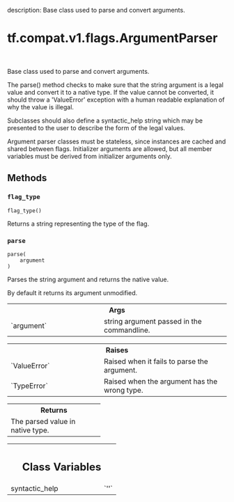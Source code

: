 description: Base class used to parse and convert arguments.

<div itemscope itemtype="http://developers.google.com/ReferenceObject">
<meta itemprop="name" content="tf.compat.v1.flags.ArgumentParser" />
<meta itemprop="path" content="Stable" />
<meta itemprop="property" content="flag_type"/>
<meta itemprop="property" content="parse"/>
<meta itemprop="property" content="syntactic_help"/>
</div>

# tf.compat.v1.flags.ArgumentParser

<!-- Insert buttons and diff -->

<table class="tfo-notebook-buttons tfo-api nocontent" align="left">

</table>



Base class used to parse and convert arguments.

<!-- Placeholder for "Used in" -->

The parse() method checks to make sure that the string argument is a
legal value and convert it to a native type.  If the value cannot be
converted, it should throw a 'ValueError' exception with a human
readable explanation of why the value is illegal.

Subclasses should also define a syntactic_help string which may be
presented to the user to describe the form of the legal values.

Argument parser classes must be stateless, since instances are cached
and shared between flags. Initializer arguments are allowed, but all
member variables must be derived from initializer arguments only.

## Methods

<h3 id="flag_type"><code>flag_type</code></h3>

<pre class="devsite-click-to-copy prettyprint lang-py tfo-signature-link">
<code>flag_type()
</code></pre>

Returns a string representing the type of the flag.


<h3 id="parse"><code>parse</code></h3>

<pre class="devsite-click-to-copy prettyprint lang-py tfo-signature-link">
<code>parse(
    argument
)
</code></pre>

Parses the string argument and returns the native value.

By default it returns its argument unmodified.

<!-- Tabular view -->
 <table class="responsive fixed orange">
<colgroup><col width="214px"><col></colgroup>
<tr><th colspan="2">Args</th></tr>

<tr>
<td>
`argument`
</td>
<td>
string argument passed in the commandline.
</td>
</tr>
</table>



<!-- Tabular view -->
 <table class="responsive fixed orange">
<colgroup><col width="214px"><col></colgroup>
<tr><th colspan="2">Raises</th></tr>

<tr>
<td>
`ValueError`
</td>
<td>
Raised when it fails to parse the argument.
</td>
</tr><tr>
<td>
`TypeError`
</td>
<td>
Raised when the argument has the wrong type.
</td>
</tr>
</table>



<!-- Tabular view -->
 <table class="responsive fixed orange">
<colgroup><col width="214px"><col></colgroup>
<tr><th colspan="2">Returns</th></tr>
<tr class="alt">
<td colspan="2">
The parsed value in native type.
</td>
</tr>

</table>







<!-- Tabular view -->
 <table class="responsive fixed orange">
<colgroup><col width="214px"><col></colgroup>
<tr><th colspan="2"><h2 class="add-link">Class Variables</h2></th></tr>

<tr>
<td>
syntactic_help<a id="syntactic_help"></a>
</td>
<td>
`''`
</td>
</tr>
</table>

